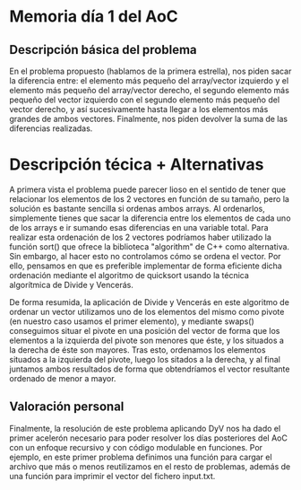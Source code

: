 # Memoria día 1 del AoC
## Descripción básica del problema
En el problema propuesto (hablamos de la primera estrella), nos piden sacar la diferencia entre: el elemento más pequeño del array/vector izquierdo y el elemento más pequeño
del array/vector derecho, el segundo elemento más pequeño del vector izquierdo con el segundo elemento más pequeño del vector derecho, y así sucesivamente hasta
llegar a los elementos más grandes de ambos vectores. Finalmente, nos piden devolver la suma de las diferencias realizadas.

# Descripción técica + Alternativas 
A primera vista el problema puede parecer lioso en el sentido de tener que relacionar los elementos de los 2 vectores en función de su tamaño, pero la solución es
bastante sencilla si ordenas ambos arrays. Al ordenarlos, simplemente tienes que sacar la diferencia entre los elementos de cada uno de los arrays e ir sumando
esas diferencias en una variable total. Para realizar esta ordenación de los 2 vectores podríamos haber utilizado la función sort() que ofrece la biblioteca "algorithm"
de C++ como alternativa. Sin embargo, al hacer esto no controlamos cómo se ordena el vector. Por ello, pensamos en que es preferible implementar de forma eficiente 
dicha ordenación mediante el algoritmo de quicksort usando la técnica algorítmica de Divide y Vencerás. 

De forma resumida, la aplicación de Divide y Vencerás en este algoritmo de ordenar un vector utilizamos uno de los elementos del mismo como pivote (en nuestro caso usamos
el primer elemento), y mediante swaps() conseguimos situar el pivote en una posición del vector de forma que los elementos a la izquierda del pivote son menores que éste,
y los situados a la derecha de éste son mayores. Tras esto, ordenamos los elementos situados a la izquierda del pivote, luego los sitados a la derecha, y al final juntamos
ambos resultados de forma que obtendríamos el vector resultante ordenado de menor a mayor.

## Valoración personal
Finalmente, la resolución de este problema aplicando DyV nos ha dado el primer acelerón necesario para poder resolver los días posteriores del AoC con un 
enfoque recursivo y con código modulable en funciones. Por ejemplo, en este primer problema definimos una función para cargar el archivo que más o menos reutilizamos 
en el resto de problemas, además de una función para imprimir el vector del fichero input.txt. 
